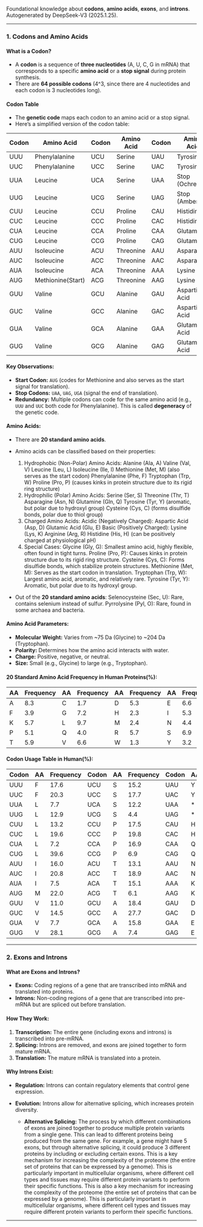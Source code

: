 Foundational knowledge about **codons**, **amino acids**, **exons**, and **introns**. Autogenerated by DeepSeek-V3 (2025.1.25).

---

### 1. **Codons and Amino Acids**

#### **What is a Codon?**
- A **codon** is a sequence of **three nucleotides** (A, U, C, G in mRNA) that corresponds to a specific **amino acid** or a **stop signal** during protein synthesis.
- There are **64 possible codons** (4^3, since there are 4 nucleotides and each codon is 3 nucleotides long).

#### **Codon Table**
- The **genetic code** maps each codon to an amino acid or a stop signal.
- Here’s a simplified version of the codon table:

| Codon  | Amino Acid       | Codon  | Amino Acid       | Codon  | Amino Acid       | Codon  | Amino Acid       |
|--------|------------------|--------|------------------|--------|------------------|--------|------------------|
| UUU    | Phenylalanine    | UCU    | Serine           | UAU    | Tyrosine         | UGU    | Cysteine         |
| UUC    | Phenylalanine    | UCC    | Serine           | UAC    | Tyrosine         | UGC    | Cysteine         |
| UUA    | Leucine          | UCA    | Serine           | UAA    | Stop (Ochre)     | UGA    | Stop (Opal)      |
| UUG    | Leucine          | UCG    | Serine           | UAG    | Stop (Amber)     | UGG    | Tryptophan       |
| CUU    | Leucine          | CCU    | Proline          | CAU    | Histidine        | CGU    | Arginine         |
| CUC    | Leucine          | CCC    | Proline          | CAC    | Histidine        | CGC    | Arginine         |
| CUA    | Leucine          | CCA    | Proline          | CAA    | Glutamine        | CGA    | Arginine         |
| CUG    | Leucine          | CCG    | Proline          | CAG    | Glutamine        | CGG    | Arginine         |
| AUU    | Isoleucine       | ACU    | Threonine        | AAU    | Asparagine       | AGU    | Serine           |
| AUC    | Isoleucine       | ACC    | Threonine        | AAC    | Asparagine       | AGC    | Serine           |
| AUA    | Isoleucine       | ACA    | Threonine        | AAA    | Lysine           | AGA    | Arginine         |
| AUG    | Methionine(Start)| ACG    | Threonine        | AAG    | Lysine           | AGG    | Arginine         |
| GUU    | Valine           | GCU    | Alanine          | GAU    | Aspartic Acid    | GGU    | Glycine          |
| GUC    | Valine           | GCC    | Alanine          | GAC    | Aspartic Acid    | GGC    | Glycine          |
| GUA    | Valine           | GCA    | Alanine          | GAA    | Glutamic Acid    | GGA    | Glycine          |
| GUG    | Valine           | GCG    | Alanine          | GAG    | Glutamic Acid    | GGG    | Glycine          |

#### **Key Observations:**
- **Start Codon:** `AUG` (codes for Methionine and also serves as the start signal for translation).
- **Stop Codons:** `UAA`, `UAG`, `UGA` (signal the end of translation).
- **Redundancy:** Multiple codons can code for the same amino acid (e.g., `UUU` and `UUC` both code for Phenylalanine). This is called **degeneracy** of the genetic code.

#### **Amino Acids:**
- There are **20 standard amino acids**.
- Amino acids can be classified based on their properties:
    1. Hydrophobic (Non-Polar) Amino Acids:
    Alanine (Ala, A)
    Valine (Val, V)
    Leucine (Leu, L)
    Isoleucine (Ile, I)
    Methionine (Met, M) (also serves as the start codon)
    Phenylalanine (Phe, F)
    Tryptophan (Trp, W)
    Proline (Pro, P) (causes kinks in protein structure due to its rigid ring structure)
    2. Hydrophilic (Polar) Amino Acids:
    Serine (Ser, S)
    Threonine (Thr, T)
    Asparagine (Asn, N)
    Glutamine (Gln, Q)
    Tyrosine (Tyr, Y) (aromatic, but polar due to hydroxyl group)
    Cysteine (Cys, C) (forms disulfide bonds, polar due to thiol group)
    3. Charged Amino Acids:
    Acidic (Negatively Charged):
    Aspartic Acid (Asp, D)
    Glutamic Acid (Glu, E)
    Basic (Positively Charged):
    Lysine (Lys, K)
    Arginine (Arg, R)
    Histidine (His, H) (can be positively charged at physiological pH)
    4. Special Cases:
    Glycine (Gly, G): Smallest amino acid, highly flexible, often found in tight turns.
    Proline (Pro, P): Causes kinks in protein structure due to its rigid ring structure.
    Cysteine (Cys, C): Forms disulfide bonds, which stabilize protein structures.
    Methionine (Met, M): Serves as the start codon in translation.
    Tryptophan (Trp, W): Largest amino acid, aromatic, and relatively rare.
    Tyrosine (Tyr, Y): Aromatic, but polar due to its hydroxyl group.

- Out of the **20 standard amino acids**:
  Selenocysteine (Sec, U): Rare, contains selenium instead of sulfur.
  Pyrrolysine (Pyl, O): Rare, found in some archaea and bacteria.

#### **Amino Acid Parameters:**
- **Molecular Weight:** Varies from ~75 Da (Glycine) to ~204 Da (Tryptophan).
- **Polarity:** Determines how the amino acid interacts with water.
- **Charge:** Positive, negative, or neutral.
- **Size:** Small (e.g., Glycine) to large (e.g., Tryptophan).

#### **20 Standard Amino Acid Frequency in Human Proteins(%):**

| AA  | Frequency |  AA | Frequency |  AA | Frequency |  AA | Frequency |
|---- |-----------|-----|-----------|-----|-----------|-----|-----------|
| A   | 8.3       | C   | 1.7       | D   | 5.3       | E   | 6.6       |
| F   | 3.9       | G   | 7.2       | H   | 2.3       | I   | 5.3       |
| K   | 5.7       | L   | 9.7       | M   | 2.4       | N   | 4.4       |
| P   | 5.1       | Q   | 4.0       | R   | 5.7       | S   | 6.9       |
| T   | 5.9       | V   | 6.6       | W   | 1.3       | Y   | 3.2       |

#### **Codon Usage Table in Human(%):**
| Codon | AA  | Frequency | Codon | AA  | Frequency | Codon | AA  | Frequency | Codon | AA  | Frequency |
|-------|-----|-----------|-------|-----|-----------|-------|-----|-----------|-------|-----|-----------|
| UUU   | F   | 17.6      | UCU   | S   | 15.2      | UAU   | Y   | 12.2      | UGU   | C   | 10.6      |
| UUC   | F   | 20.3      | UCC   | S   | 17.7      | UAC   | Y   | 15.3      | UGC   | C   | 12.6      |
| UUA   | L   | 7.7       | UCA   | S   | 12.2      | UAA   | *   | 1.0       | UGA   | *   | 1.6       |
| UUG   | L   | 12.9      | UCG   | S   | 4.4       | UAG   | *   | 0.8       | UGG   | W   | 13.2      |
| CUU   | L   | 13.2      | CCU   | P   | 17.5      | CAU   | H   | 10.9      | CGU   | R   | 4.5       |
| CUC   | L   | 19.6      | CCC   | P   | 19.8      | CAC   | H   | 15.1      | CGC   | R   | 10.4      |
| CUA   | L   | 7.2       | CCA   | P   | 16.9      | CAA   | Q   | 12.3      | CGA   | R   | 6.2       |
| CUG   | L   | 39.6      | CCG   | P   | 6.9       | CAG   | Q   | 34.2      | CGG   | R   | 11.4      |
| AUU   | I   | 16.0      | ACU   | T   | 13.1      | AAU   | N   | 17.0      | AGU   | S   | 12.1      |
| AUC   | I   | 20.8      | ACC   | T   | 18.9      | AAC   | N   | 19.1      | AGC   | S   | 19.5      |
| AUA   | I   | 7.5       | ACA   | T   | 15.1      | AAA   | K   | 24.4      | AGA   | R   | 12.2      |
| AUG   | M   | 22.0      | ACG   | T   | 6.1       | AAG   | K   | 31.9      | AGG   | R   | 12.0      |
| GUU   | V   | 11.0      | GCU   | A   | 18.4      | GAU   | D   | 21.8      | GGU   | G   | 10.8      |
| GUC   | V   | 14.5      | GCC   | A   | 27.7      | GAC   | D   | 25.1      | GGC   | G   | 22.2      |
| GUA   | V   | 7.7       | GCA   | A   | 15.8      | GAA   | E   | 29.0      | GGA   | G   | 16.5      |
| GUG   | V   | 28.1      | GCG   | A   | 7.4       | GAG   | E   | 39.6      | GGG   | G   | 16.5      |

---

### 2. **Exons and Introns**

#### **What are Exons and Introns?**
- **Exons:** Coding regions of a gene that are transcribed into mRNA and translated into proteins.
- **Introns:** Non-coding regions of a gene that are transcribed into pre-mRNA but are spliced out before translation.

#### **How They Work:**
1. **Transcription:** The entire gene (including exons and introns) is transcribed into pre-mRNA.
2. **Splicing:** Introns are removed, and exons are joined together to form mature mRNA.
3. **Translation:** The mature mRNA is translated into a protein.

#### **Why Introns Exist:**
- **Regulation:** Introns can contain regulatory elements that control gene expression.
- **Evolution:** Introns allow for alternative splicing, which increases protein diversity.

   - **Alternative Splicing:** The process by which different combinations of exons are joined together to produce multiple protein variants from a single gene. This can lead to different proteins being produced from the same gene. For example, a gene might have 5 exons, but through alternative splicing, it could produce 3 different proteins by including or excluding certain exons. This is a key mechanism for increasing the complexity of the proteome (the entire set of proteins that can be expressed by a genome). This is particularly important in multicellular organisms, where different cell types and tissues may require different protein variants to perform their specific functions. This is also a key mechanism for increasing the complexity of the proteome (the entire set of proteins that can be expressed by a genome). This is particularly important in multicellular organisms, where different cell types and tissues may require different protein variants to perform their specific functions. 

---
